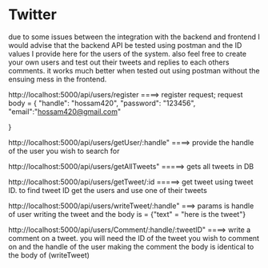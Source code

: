 # Twitter

due to some issues between the integration with the backend and frontend I would advise that the backend API be tested using postman and the ID values I provide here for the users
of the system. also feel free to create your own users and test out their tweets and replies to each others comments. it works much better when tested out using postman without 
the ensuing mess in the frontend. 

http://localhost:5000/api/users/register ====> register request; request body = 
{
    "handle": "hossam420",
    "password": "123456",
    "email":"hossam420@gmail.com"

}

http://localhost:5000/api/users/getUser/:handle" ====> provide the handle of the user you wish to search for 

http://localhost:5000/api/users/getAllTweets" =====> gets all tweets in DB

http://localhost:5000/api/users/getTweet/:id =====> get tweet using tweet ID. to find tweet ID get the users and use one of their tweets

http://localhost:5000/api/users/writeTweet/:handle" ===> params is handle of user writing the tweet and the body is = {"text" = "here is the tweet"}

http://localhost:5000/api/users/Comment/:handle/:tweetID"  ====> write a comment on a tweet. you will need the ID of the tweet you wish to comment on and the handle of the user
making the comment the body is identical to the body of (writeTweet)
